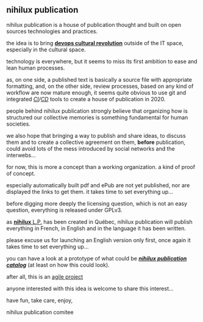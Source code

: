 ## nihilux publication

nihilux publication is a house of publication thought and built on open sources technologies and practices.

the idea is to bring [**devops cultural revolution**](https://en.wikipedia.org/wiki/DevOps "Wikipedia English article about DevOps") outside of the IT space, especially in the cultural space.

technology is everywhere, but it seems to miss its first ambition to ease and lean human processes.

as, on one side, a published text is basically a source file with appropriate formatting, and, on the other side, review processes, based on any kind of workflow are now mature enough, it seems quite obvious to use git and integrated *[CI](https://en.wikipedia.org/wiki/Continuous_integration "Wikipedia English article about Continuous Integration")/[CD](https://en.wikipedia.org/wiki/Continuous_delivery "Wikipedia English article about Continuous Delivery")* tools to create a house of publication in 2020.

people behind nihilux publication strongly believe that organizing how is structured our collective memories is something fundamental for human societies.
 
we also hope that bringing a way to publish and share ideas, to discuss them and to create a collective agreement on them, **before** publication, could avoid lots of the mess introduced by social networks and the interwebs...  

for now, this is more a concept than a working organization. a kind of proof of concept.

especially automatically built pdf and ePub are not yet published, nor are displayed the links to get them. it takes time to set everything up...

before digging more deeply the licensing question, which is not an easy question, everything is released under GPLv3.

as [**nihilux** L.P.](https://nihilux.org "nihilux home page") has been created in Québec, nihilux publication will publish everything in French, in English and in the language it has been written.

please excuse us for launching an English version only first, once again it takes time to set everything up...

you can have a look at a prototype of what could be **_[nihilux publication catalog](./catalog "nihilux publication catalog")_** (at least on how this could look).

after all, this is an [agile project](https://en.wikipedia.org/wiki/Agile_software_development "Wikipedia English article about Agile software development")

anyone interested with this idea is welcome to share this interest...

have fun,
take care,
enjoy,

nihilux publication comitee
